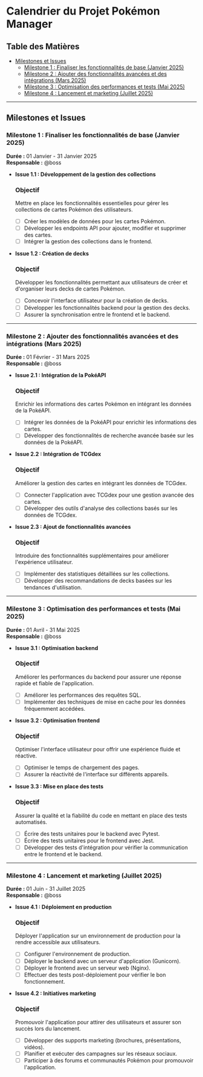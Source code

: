 # Calendrier du Projet Pokémon Manager

## Table des Matières

- [Milestones et Issues](#milestones-et-issues)
    - [Milestone 1 : Finaliser les fonctionnalités de base (Janvier 2025)](#milestone-1---finaliser-les-fonctionnalités-de-base-janvier-2025)
    - [Milestone 2 : Ajouter des fonctionnalités avancées et des intégrations (Mars 2025)](#milestone-2---ajouter-des-fonctionnalités-avancées-et-des-intégrations-mars-2025)
    - [Milestone 3 : Optimisation des performances et tests (Mai 2025)](#milestone-3---optimisation-des-performances-et-tests-mai-2025)
    - [Milestone 4 : Lancement et marketing (Juillet 2025)](#milestone-4---lancement-et-marketing-juillet-2025)

---

## Milestones et Issues

### Milestone 1 : Finaliser les fonctionnalités de base (Janvier 2025)

**Durée :** 01 Janvier - 31 Janvier 2025  
**Responsable :** @boss

- **Issue 1.1 : Développement de la gestion des collections**
  
  ### Objectif
  Mettre en place les fonctionnalités essentielles pour gérer les collections de cartes Pokémon des utilisateurs.
  
  - [ ] Créer les modèles de données pour les cartes Pokémon.
  - [ ] Développer les endpoints API pour ajouter, modifier et supprimer des cartes.
  - [ ] Intégrer la gestion des collections dans le frontend.

- **Issue 1.2 : Création de decks**
  
  ### Objectif
  Développer les fonctionnalités permettant aux utilisateurs de créer et d'organiser leurs decks de cartes Pokémon.
  
  - [ ] Concevoir l'interface utilisateur pour la création de decks.
  - [ ] Développer les fonctionnalités backend pour la gestion des decks.
  - [ ] Assurer la synchronisation entre le frontend et le backend.

---

### Milestone 2 : Ajouter des fonctionnalités avancées et des intégrations (Mars 2025)

**Durée :** 01 Février - 31 Mars 2025  
**Responsable :** @boss

- **Issue 2.1 : Intégration de la PokéAPI**
  
  ### Objectif
  Enrichir les informations des cartes Pokémon en intégrant les données de la PokéAPI.
  
  - [ ] Intégrer les données de la PokéAPI pour enrichir les informations des cartes.
  - [ ] Développer des fonctionnalités de recherche avancée basée sur les données de la PokéAPI.

- **Issue 2.2 : Intégration de TCGdex**
  
  ### Objectif
  Améliorer la gestion des cartes en intégrant les données de TCGdex.
  
  - [ ] Connecter l'application avec TCGdex pour une gestion avancée des cartes.
  - [ ] Développer des outils d'analyse des collections basés sur les données de TCGdex.

- **Issue 2.3 : Ajout de fonctionnalités avancées**
  
  ### Objectif
  Introduire des fonctionnalités supplémentaires pour améliorer l'expérience utilisateur.
  
  - [ ] Implémenter des statistiques détaillées sur les collections.
  - [ ] Développer des recommandations de decks basées sur les tendances d'utilisation.

---

### Milestone 3 : Optimisation des performances et tests (Mai 2025)

**Durée :** 01 Avril - 31 Mai 2025  
**Responsable :** @boss

- **Issue 3.1 : Optimisation backend**
  
  ### Objectif
  Améliorer les performances du backend pour assurer une réponse rapide et fiable de l'application.
  
  - [ ] Améliorer les performances des requêtes SQL.
  - [ ] Implémenter des techniques de mise en cache pour les données fréquemment accédées.

- **Issue 3.2 : Optimisation frontend**
  
  ### Objectif
  Optimiser l'interface utilisateur pour offrir une expérience fluide et réactive.
  
  - [ ] Optimiser le temps de chargement des pages.
  - [ ] Assurer la réactivité de l'interface sur différents appareils.

- **Issue 3.3 : Mise en place des tests**
  
  ### Objectif
  Assurer la qualité et la fiabilité du code en mettant en place des tests automatisés.
  
  - [ ] Écrire des tests unitaires pour le backend avec Pytest.
  - [ ] Écrire des tests unitaires pour le frontend avec Jest.
  - [ ] Développer des tests d'intégration pour vérifier la communication entre le frontend et le backend.

---

### Milestone 4 : Lancement et marketing (Juillet 2025)

**Durée :** 01 Juin - 31 Juillet 2025  
**Responsable :** @boss

- **Issue 4.1 : Déploiement en production**
  
  ### Objectif
  Déployer l'application sur un environnement de production pour la rendre accessible aux utilisateurs.
  
  - [ ] Configurer l'environnement de production.
  - [ ] Déployer le backend avec un serveur d'application (Gunicorn).
  - [ ] Déployer le frontend avec un serveur web (Nginx).
  - [ ] Effectuer des tests post-déploiement pour vérifier le bon fonctionnement.

- **Issue 4.2 : Initiatives marketing**
  
  ### Objectif
  Promouvoir l'application pour attirer des utilisateurs et assurer son succès lors du lancement.
  
  - [ ] Développer des supports marketing (brochures, présentations, vidéos).
  - [ ] Planifier et exécuter des campagnes sur les réseaux sociaux.
  - [ ] Participer à des forums et communautés Pokémon pour promouvoir l'application.
